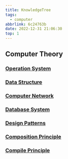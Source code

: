 ```yaml
---
title: KnowledgeTree
tags:
  - computer
abbrlink: 6c24763b
date: 2022-12-31 21:06:30
top: 1
---
```


## Computer Theory

### [Operation System](cf3a69eb.html)

### [Data Structure](ba907200.html)

### [Computer Network](18afae3.html)

### [Database System](27633ee8.html)

### [Design Patterns](c85cb609.html)

### [Composition Principle](4dc5363.html)

### [Compile Principle](118b8ca3.html)



